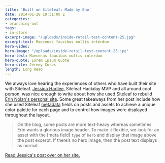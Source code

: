 ```yaml
---
title: 'Built on Siteleaf: Made by Eno'
date: 2014-01-28 19:31:00 Z
categories:
- branching-out
tags:
- in-store
excerpt-image: "/uploads/inside-retail-test-content-25.jpg"
excerpt-text: Maecenas faucibus mollis interdum
hero-video:
hero-image: "/uploads/inside-retail-test-content-25.jpg"
hero-text: Maecenas faucibus mollis interdum
hero-quote: Lorem Ipsum Quote
hero-cite: Jeremy Corbs
length: Long Read
---
```


We always love hearing the experiences of others who have built their site with Siteleaf. [Jessica Harllee](http://jessicaharllee.com/), Siteleaf Hackday MVP and all around cool person, was nice enough to write about how she used Siteleaf to rebuild [Erin Nolan's personal site](http://www.madebyeno.com/). Some great takeaways from her post include how she used Siteleaf [metadata](http://www.siteleaf.com/blog/metadata-in-siteleaf/) fields on posts and assets to achieve a unique color palette for each page and to control how images were displayed throughout the layout. 

> On the blog, some posts are more text-heavy whereas sometimes Erin wants a glorious image header. To make it flexible, we look for an asset with the [meta field] `type` of `hero` and display that image above the post excerpt. If there’s no hero image, then the post text displays as normal.

[Read Jessica's post over on her site.](http://jessicaharllee.com/notes/building-erin-nolans-website/)
